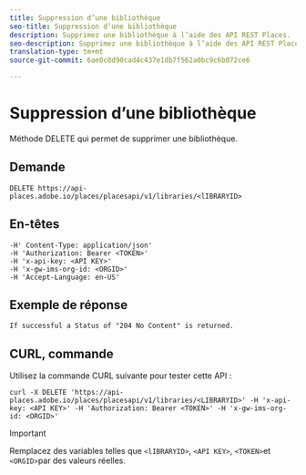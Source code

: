 ```yaml
---
title: Suppression d’une bibliothèque
seo-title: Suppression d’une bibliothèque
description: Supprimez une bibliothèque à l’aide des API REST Places.
seo-description: Supprimez une bibliothèque à l’aide des API REST Places.
translation-type: tm+mt
source-git-commit: 6ae0c8d90cad4c437e1db7f562a0bc9c6b072ce6

---
```



# Suppression d’une bibliothèque

Méthode DELETE qui permet de supprimer une bibliothèque.

## Demande

```text
DELETE https://api-places.adobe.io/places/placesapi/v1/libraries/<lIBRARYID>
```

## En-têtes

```text
-H' Content-Type: application/json'  
-H 'Authorization: Bearer <TOKEN>'  
-H 'x-api-key: <API KEY>'  
-H 'x-gw-ims-org-id: <ORGID>'  
-H 'Accept-Language: en-US'
```

## Exemple de réponse

```text
If successful a Status of "204 No Content" is returned.
```

## CURL, commande

Utilisez la commande CURL suivante pour tester cette API :

```text
curl -X DELETE 'https://api-places.adobe.io/places/placesapi/v1/libraries/<LIBRARYID>' -H 'x-api-key: <API KEY>' -H 'Authorization: Bearer <TOKEN>' -H 'x-gw-ims-org-id: <ORGID>'
```

>[!IMPORTANT]
>
>Remplacez des variables telles que `<lIBRARYID>`, `<API KEY>`, `<TOKEN>`et `<ORGID>`par des valeurs réelles.

